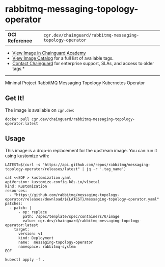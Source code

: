 <!--monopod:start-->
# rabbitmq-messaging-topology-operator
| | |
| - | - |
| **OCI Reference** | `cgr.dev/chainguard/rabbitmq-messaging-topology-operator` |


* [View Image in Chainguard Academy](https://edu.chainguard.dev/chainguard/chainguard-images/reference/rabbitmq-messaging-topology-operator/overview/)
* [View Image Catalog](https://console.enforce.dev/images/catalog) for a full list of available tags.
* [Contact Chainguard](https://www.chainguard.dev/chainguard-images) for enterprise support, SLAs, and access to older tags.*

---
<!--monopod:end-->

Minimal Project RabbitMQ Messaging Topology Kubernetes Operator

## Get It!

The image is available on `cgr.dev`:

```
docker pull cgr.dev/chainguard/rabbitmq-messaging-topology-operator:latest
```

## Usage

This image is a drop-in replacement for the upstream image.
You can run it using kustomize with:

```shell
LATEST=$(curl -s "https://api.github.com/repos/rabbitmq/messaging-topology-operator/releases/latest" | jq -r '.tag_name')

cat <<EOF > kustomization.yaml
apiVersion: kustomize.config.k8s.io/v1beta1
kind: Kustomization
resources:
  - "https://github.com/rabbitmq/messaging-topology-operator/releases/download/${LATEST}/messaging-topology-operator.yaml"
patches:
  - patch: |
      - op: replace
        path: /spec/template/spec/containers/0/image
        value: cgr.dev/chainguard/rabbitmq-messaging-topology-operator:latest
    target:
      version: v1
      kind: Deployment
      name:  messaging-topology-operator
      namespace: rabbitmq-system
EOF

kubectl apply -f .
```
